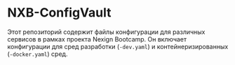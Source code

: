 # NXB-ConfigVault

Этот репозиторий содержит файлы конфигурации для различных сервисов в рамках проекта Nexign Bootcamp.
Он включает конфигурации для сред разработки (`-dev.yaml`) и контейнеризированных (`-docker.yaml`) сред.
